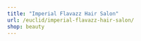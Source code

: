 ```yaml
---
title: "Imperial Flavazz Hair Salon"
url: /euclid/imperial-flavazz-hair-salon/
shop: beauty
---
```

